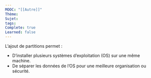 ```yaml
---
MOOC: "[[Autre]]"
Thème: 
Sujet: 
tags: 
Complete: true
Learned: false
---
```

L’ajout de partitions permet :

- D’installer plusieurs systèmes d’exploitation (OS) sur une même machine.
- De séparer les données de l’OS pour une meilleure organisation ou sécurité.